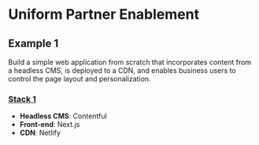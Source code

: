 # Uniform Partner Enablement

## Example 1

Build a simple web application from scratch that incorporates content from a headless CMS, is deployed to a CDN, and enables business users to control the page layout and personalization.

### [Stack 1](/nextjs-contentful-netlify)
* **Headless CMS**: Contentful
* **Front-end**: Next.js
* **CDN**: Netlify
